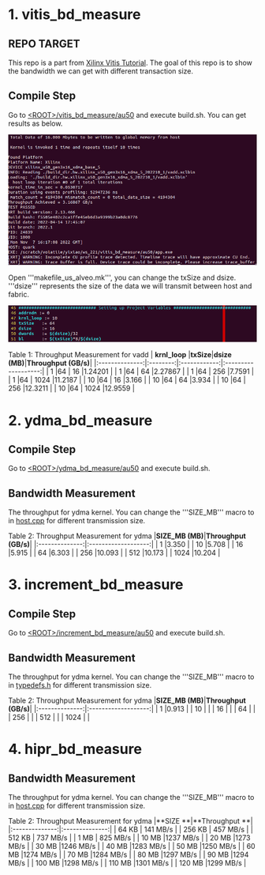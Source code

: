 # 1. vitis_bd_measure

## REPO TARGET
This repo is a part from [Xilinx Vitis Tutorial](https://github.com/Xilinx/Vitis-Tutorials/blob/2022.1/Hardware_Acceleration/Feature_Tutorials/07-using-hbm/3_BW_Explorations.md). The goal of this repo is to show the bandwidth we can get with different transaction size.

## Compile Step
Go to [\<ROOT\>/vitis_bd_measure/au50](vitis_bd_measure/au50) and execute build.sh. You can get results as below.

![](images/init_run.png)

Open '''makefile_us_alveo.mk''', you can change the txSize and dsize. '''dsize''' represents the size of the data we will transmit between host and fabric.

![](images/makefile.png)
  
Table 1: Throughput Measurement for vadd
|  **krnl_loop** |**txSize**|**dsize (MB)**|**Throughput (GB/s)**|
|:--------------:|:--------:|:------------:|:-------------------:|
|  1             |64        | 16           |1.24201              |
|  1             |64        | 64           |2.27867              |
|  1             |64        | 256          |7.7591               |
|  1             |64        | 1024         |11.2187              |
|  10            |64        | 16           |3.166                |
|  10            |64        | 64           |3.934                |
|  10            |64        | 256          |12.3211              |
|  10            |64        | 1024         |12.9559              |


# 2. ydma_bd_measure

## Compile Step

Go to [\<ROOT\>/ydma_bd_measure/au50](ydma_bd_measure/au50/) and execute build.sh.

## Bandwidth Measurement
The throughput for ydma kernel. You can change the '''SIZE_MB''' macro to in [host.cpp](ydma_bd_measure/src/host.cpp) for different transmission size.
 
Table 2: Throughput Measurement for ydma
|**SIZE_MB (MB)**|**Throughput (GB/s)**|
|:--------------:|:-------------------:|
|  1             |3.350                |
|  10            |5.708                |
|  16            |5.915                |
|  64            |6.303                |
|  256           |10.093               |
|  512           |10.173               |
|  1024          |10.204               |

# 3. increment_bd_measure

## Compile Step

Go to [\<ROOT\>/increment_bd_measure/au50](increment_bd_measure/au50/) and execute build.sh.

## Bandwidth Measurement
The throughput for ydma kernel. You can change the '''SIZE_MB''' macro to in [typedefs.h](increment_bd_measure/src/typedefs.h) for different transmission size.
 
Table 2: Throughput Measurement for ydma
|**SIZE_MB (MB)**|**Throughput (GB/s)**|
|:--------------:|:-------------------:|
|  1             |0.913                |
|  10            |               |
|  16            |               |
|  64            |               |
|  256           |            |
|  512           |              |
|  1024          |      |

# 4. hipr_bd_measure

## Bandwidth Measurement
The throughput for ydma kernel. You can change the '''SIZE_MB''' macro to in [host.cpp](ydma_bd_measure/src/host.cpp) for different transmission size.
 
Table 2: Throughput Measurement for ydma
|**SIZE        **|**Throughput  **|
|:--------------:|:--------------:|
|  64 KB         | 141 MB/s       |
|  256 KB        | 457 MB/s       |
|  512 KB        | 737 MB/s       |
|  1 MB          | 825 MB/s       |
|  10 MB         |1237 MB/s       |
|  20 MB         |1273 MB/s       |
|  30 MB         |1246 MB/s       |
|  40 MB         |1283 MB/s       |
|  50 MB         |1250 MB/s       |
|  60 MB         |1274 MB/s       |
|  70 MB         |1284 MB/s       |
|  80 MB         |1297 MB/s       |
|  90 MB         |1294 MB/s       |
|  100 MB        |1298 MB/s       |
|  110 MB        |1301 MB/s       |
|  120 MB        |1299 MB/s       |



